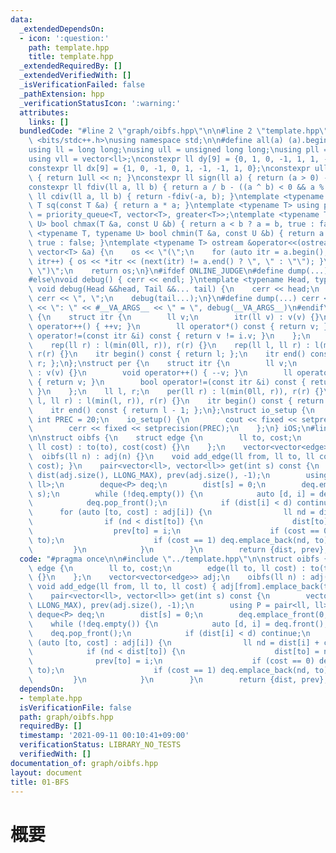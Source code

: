 ```yaml
---
data:
  _extendedDependsOn:
  - icon: ':question:'
    path: template.hpp
    title: template.hpp
  _extendedRequiredBy: []
  _extendedVerifiedWith: []
  _isVerificationFailed: false
  _pathExtension: hpp
  _verificationStatusIcon: ':warning:'
  attributes:
    links: []
  bundledCode: "#line 2 \"graph/oibfs.hpp\"\n\n#line 2 \"template.hpp\"\n\n#include\
    \ <bits/stdc++.h>\nusing namespace std;\n\n#define all(a) (a).begin(), (a).end()\n\
    using ll = long long;\nusing ull = unsigned long long;\nusing pll = pair<ll, ll>;\n\
    using vll = vector<ll>;\nconstexpr ll dy[9] = {0, 1, 0, -1, 1, 1, -1, -1, 0};\n\
    constexpr ll dx[9] = {1, 0, -1, 0, 1, -1, -1, 1, 0};\nconstexpr ull bit(int n)\
    \ { return 1ull << n; }\nconstexpr ll sign(ll a) { return (a > 0) - (a < 0); }\n\
    constexpr ll fdiv(ll a, ll b) { return a / b - ((a ^ b) < 0 && a % b); }\nconstexpr\
    \ ll cdiv(ll a, ll b) { return -fdiv(-a, b); }\ntemplate <typename T> constexpr\
    \ T sq(const T &a) { return a * a; }\ntemplate <typename T> using priority_queue_rev\
    \ = priority_queue<T, vector<T>, greater<T>>;\ntemplate <typename T, typename\
    \ U> bool chmax(T &a, const U &b) { return a < b ? a = b, true : false; }\ntemplate\
    \ <typename T, typename U> bool chmin(T &a, const U &b) { return a > b ? a = b,\
    \ true : false; }\ntemplate <typename T> ostream &operator<<(ostream &os, const\
    \ vector<T> &a) {\n    os << \"(\";\n    for (auto itr = a.begin(); itr != a.end();\
    \ itr++) { os << *itr << (next(itr) != a.end() ? \", \" : \"\"); }\n    os <<\
    \ \")\";\n    return os;\n}\n#ifdef ONLINE_JUDGE\n#define dump(...) (void(0))\n\
    #else\nvoid debug() { cerr << endl; }\ntemplate <typename Head, typename... Tail>\
    \ void debug(Head &&head, Tail &&... tail) {\n    cerr << head;\n    if (sizeof...(Tail))\
    \ cerr << \", \";\n    debug(tail...);\n}\n#define dump(...) cerr << __LINE__\
    \ << \": \" << #__VA_ARGS__ << \" = \", debug(__VA_ARGS__)\n#endif\nstruct rep\
    \ {\n    struct itr {\n        ll v;\n        itr(ll v) : v(v) {}\n        void\
    \ operator++() { ++v; }\n        ll operator*() const { return v; }\n        bool\
    \ operator!=(const itr &i) const { return v != i.v; }\n    };\n    ll l, r;\n\
    \    rep(ll r) : l(min(0ll, r)), r(r) {}\n    rep(ll l, ll r) : l(min(l, r)),\
    \ r(r) {}\n    itr begin() const { return l; };\n    itr end() const { return\
    \ r; };\n};\nstruct per {\n    struct itr {\n        ll v;\n        itr(ll v)\
    \ : v(v) {}\n        void operator++() { --v; }\n        ll operator*() const\
    \ { return v; }\n        bool operator!=(const itr &i) const { return v != i.v;\
    \ }\n    };\n    ll l, r;\n    per(ll r) : l(min(0ll, r)), r(r) {}\n    per(ll\
    \ l, ll r) : l(min(l, r)), r(r) {}\n    itr begin() const { return r - 1; };\n\
    \    itr end() const { return l - 1; };\n};\nstruct io_setup {\n    static constexpr\
    \ int PREC = 20;\n    io_setup() {\n        cout << fixed << setprecision(PREC);\n\
    \        cerr << fixed << setprecision(PREC);\n    };\n} iOS;\n#line 4 \"graph/oibfs.hpp\"\
    \n\nstruct oibfs {\n    struct edge {\n        ll to, cost;\n        edge(ll to,\
    \ ll cost) : to(to), cost(cost) {}\n    };\n    vector<vector<edge>> adj;\n  \
    \  oibfs(ll n) : adj(n) {}\n    void add_edge(ll from, ll to, ll cost) { adj[from].emplace_back(to,\
    \ cost); }\n    pair<vector<ll>, vector<ll>> get(int s) const {\n        vector<ll>\
    \ dist(adj.size(), LLONG_MAX), prev(adj.size(), -1);\n        using P = pair<ll,\
    \ ll>;\n        deque<P> deq;\n        dist[s] = 0;\n        deq.emplace_front(0,\
    \ s);\n        while (!deq.empty()) {\n            auto [d, i] = deq.front();\n\
    \            deq.pop_front();\n            if (dist[i] < d) continue;\n      \
    \      for (auto [to, cost] : adj[i]) {\n                ll nd = dist[i] + cost;\n\
    \                if (nd < dist[to]) {\n                    dist[to] = nd;\n  \
    \                  prev[to] = i;\n                    if (cost == 0) deq.emplace_front(nd,\
    \ to);\n                    if (cost == 1) deq.emplace_back(nd, to);\n       \
    \         }\n            }\n        }\n        return {dist, prev};\n    }\n};\n"
  code: "#pragma once\n\n#include \"../template.hpp\"\n\nstruct oibfs {\n    struct\
    \ edge {\n        ll to, cost;\n        edge(ll to, ll cost) : to(to), cost(cost)\
    \ {}\n    };\n    vector<vector<edge>> adj;\n    oibfs(ll n) : adj(n) {}\n   \
    \ void add_edge(ll from, ll to, ll cost) { adj[from].emplace_back(to, cost); }\n\
    \    pair<vector<ll>, vector<ll>> get(int s) const {\n        vector<ll> dist(adj.size(),\
    \ LLONG_MAX), prev(adj.size(), -1);\n        using P = pair<ll, ll>;\n       \
    \ deque<P> deq;\n        dist[s] = 0;\n        deq.emplace_front(0, s);\n    \
    \    while (!deq.empty()) {\n            auto [d, i] = deq.front();\n        \
    \    deq.pop_front();\n            if (dist[i] < d) continue;\n            for\
    \ (auto [to, cost] : adj[i]) {\n                ll nd = dist[i] + cost;\n    \
    \            if (nd < dist[to]) {\n                    dist[to] = nd;\n      \
    \              prev[to] = i;\n                    if (cost == 0) deq.emplace_front(nd,\
    \ to);\n                    if (cost == 1) deq.emplace_back(nd, to);\n       \
    \         }\n            }\n        }\n        return {dist, prev};\n    }\n};"
  dependsOn:
  - template.hpp
  isVerificationFile: false
  path: graph/oibfs.hpp
  requiredBy: []
  timestamp: '2021-09-11 00:10:41+09:00'
  verificationStatus: LIBRARY_NO_TESTS
  verifiedWith: []
documentation_of: graph/oibfs.hpp
layout: document
title: 01-BFS
---
```


# 概要